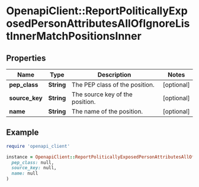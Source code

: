 # OpenapiClient::ReportPoliticallyExposedPersonAttributesAllOfIgnoreListInnerMatchPositionsInner

## Properties

| Name | Type | Description | Notes |
| ---- | ---- | ----------- | ----- |
| **pep_class** | **String** | The PEP class of the position. | [optional] |
| **source_key** | **String** | The source key of the position. | [optional] |
| **name** | **String** | The name of the position. | [optional] |

## Example

```ruby
require 'openapi_client'

instance = OpenapiClient::ReportPoliticallyExposedPersonAttributesAllOfIgnoreListInnerMatchPositionsInner.new(
  pep_class: null,
  source_key: null,
  name: null
)
```

